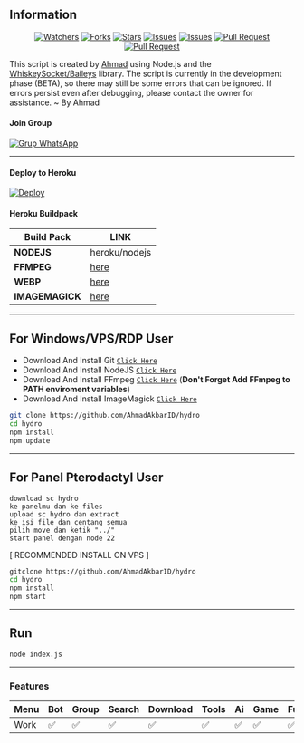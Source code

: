 ## Information

<div align="center">
<a href="https://github.com/AhmadAkbarID/hydro/watchers"><img title="Watchers" src="https://img.shields.io/github/watchers/AhmadAkbarID/hydro?label=Watchers&color=green&style=flat-square"></a>
<a href="https://github.com/AhmadAkbarID/hydro/network/members"><img title="Forks" src="https://img.shields.io/github/forks/AhmadAkbarID/hydro?label=Forks&color=blue&style=flat-square"></a>
<a href="https://github.com/AhmadAkbarID/hydro/stargazers"><img title="Stars" src="https://img.shields.io/github/stars/AhmadAkbarID/hydro?label=Stars&color=yellow&style=flat-square"></a>
<a href="https://github.com/AhmadAkbarID/hydro/issues"><img title="Issues" src="https://img.shields.io/github/issues/AhmadAkbarID/hydro?label=Issues&color=success&style=flat-square"></a>
<a href="https://github.com/AhmadAkbarID/hydro/issues?q=is%3Aissue+is%3Aclosed"><img title="Issues" src="https://img.shields.io/github/issues-closed/AhmadAkbarID/hydro?label=Issues&color=red&style=flat-square"></a>
<a href="https://github.com/AhmadAkbarID/hydro/pulls"><img title="Pull Request" src="https://img.shields.io/github/issues-pr/AhmadAkbarID/hydro?label=PullRequest&color=success&style=flat-square"></a>
<a href="https://github.com/AhmadAkbarID/hydro/pulls?q=is%3Apr+is%3Aclosed"><img title="Pull Request" src="https://img.shields.io/github/issues-pr-closed/AhmadAkbarID/hydro?label=PullRequest&color=red&style=flat-square"></a>
</div>

This script is created by [Ahmad](https://github.com/AhmadAkbarID) using Node.js and the [WhiskeySocket/Baileys](https://github.com/WhiskeySockets/Baileys) library. The script is currently in the development phase (BETA), so there may still be some errors that can be ignored. If errors persist even after debugging, please contact the owner for assistance. ~ By Ahmad

#### Join Group
[![Grup WhatsApp](https://img.shields.io/badge/WhatsApp%20Group-25D366?style=for-the-badge&logo=whatsapp&logoColor=white)](https://chat.whatsapp.com/DPdgVJLsKGk2U3feeuk9cw) 

---
#### Deploy to Heroku
[![Deploy](https://www.herokucdn.com/deploy/button.svg)](https://heroku.com/deploy?template=https://github.com/AhmadAkbarID/hydro)

#### Heroku Buildpack
| Build Pack | LINK |
|--------|--------|
| **NODEJS** | heroku/nodejs |
| **FFMPEG** | [here](https://github.com/jonathanong/heroku-buildpack-ffmpeg-latest) |
| **WEBP** | [here](https://github.com/clhuang/heroku-buildpack-webp-binaries.git) |
| **IMAGEMAGICK** | [here](https://github.com/DuckyTeam/heroku-buildpack-imagemagick) |

---
## For Windows/VPS/RDP User
* Download And Install Git [`Click Here`](https://git-scm.com/downloads)
* Download And Install NodeJS [`Click Here`](https://nodejs.org/en/download)
* Download And Install FFmpeg [`Click Here`](https://ffmpeg.org/download.html) (**Don't Forget Add FFmpeg to PATH enviroment variables**)
* Download And Install ImageMagick [`Click Here`](https://imagemagick.org/script/download.php)

```bash
git clone https://github.com/AhmadAkbarID/hydro
cd hydro
npm install
npm update
```
---
## For Panel Pterodactyl User
```step
download sc hydro 
ke panelmu dan ke files
upload sc hydro dan extract
ke isi file dan centang semua
pilih move dan ketik "../"
start panel dengan node 22
```

[ RECOMMENDED INSTALL ON VPS ]
```bash
gitclone https://github.com/AhmadAkbarID/hydro
cd hydro
npm install
npm start
```

---

## Run
```bash
node index.js
```
---

### Features
| Menu     | Bot | Group | Search | Download | Tools | Ai | Game | Fun | Owner |
| -------- | --- | ----- | ------ | -------- | ----- | -- | ---- | --- | ----- |
| Work     |  ✅  |   ✅   |    ✅    |     ✅     |   ✅   | ✅ |   ✅   |  ✅  |    ✅    |
